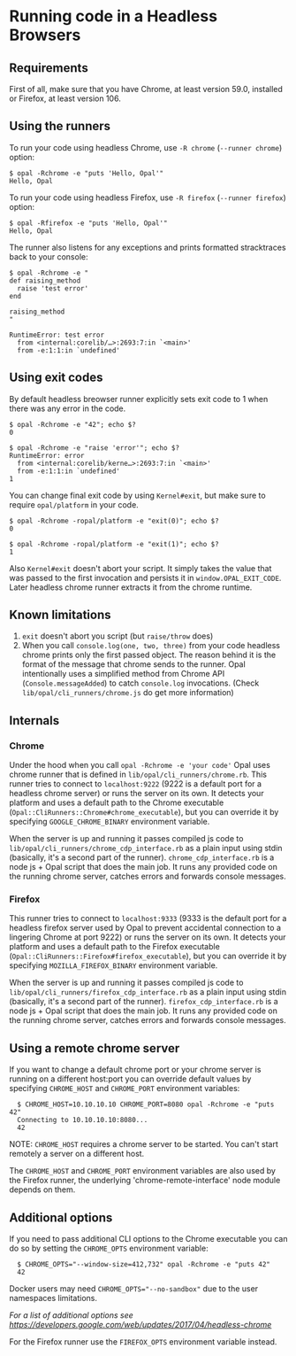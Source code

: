 # Running code in a Headless Browsers

## Requirements

First of all, make sure that you have Chrome, at least version 59.0, installed or Firefox, at least version 106.

## Using the runners

To run your code using headless Chrome, use `-R chrome` (`--runner chrome`) option:

    $ opal -Rchrome -e "puts 'Hello, Opal'"
    Hello, Opal

To run your code using headless Firefox, use `-R firefox` (`--runner firefox`) option:

    $ opal -Rfirefox -e "puts 'Hello, Opal'"
    Hello, Opal

The runner also listens for any exceptions and prints formatted stracktraces back to your console:

    $ opal -Rchrome -e "
    def raising_method
      raise 'test error'
    end

    raising_method
    "

    RuntimeError: test error
      from <internal:corelib/…>:2693:7:in `<main>'
      from -e:1:1:in `undefined'

## Using exit codes

By default headless breowser runner explicitly sets exit code to 1 when there was any error in the code.

    $ opal -Rchrome -e "42"; echo $?
    0

    $ opal -Rchrome -e "raise 'error'"; echo $?
    RuntimeError: error
      from <internal:corelib/kerne…>:2693:7:in `<main>'
      from -e:1:1:in `undefined'
    1

You can change final exit code by using `Kernel#exit`, but make sure to require `opal/platform` in your code.

    $ opal -Rchrome -ropal/platform -e "exit(0)"; echo $?
    0

    $ opal -Rchrome -ropal/platform -e "exit(1)"; echo $?
    1

Also `Kernel#exit` doesn't abort your script. It simply takes the value that was passed to the first
invocation and persists it in `window.OPAL_EXIT_CODE`. Later headless chrome runner extracts it from the chrome runtime.

## Known limitations

1. `exit` doesn't abort you script (but `raise/throw` does)
2. When you call `console.log(one, two, three)` from your code headless chrome prints only the first passed object.
   The reason behind it is the format of the message that chrome sends to the runner.
   Opal intentionally uses a simplified method from Chrome API (`Console.messageAdded`) to catch `console.log` invocations.
   (Check `lib/opal/cli_runners/chrome.js` do get more information)

## Internals

### Chrome

Under the hood when you call `opal -Rchrome -e 'your code'` Opal uses chrome runner that is defined in
`lib/opal/cli_runners/chrome.rb`. This runner tries to connect to `localhost:9222` (9222 is a default port for a headless chrome server)
or runs the server on its own. It detects your platform and uses a default path to the Chrome executable
(`Opal::CliRunners::Chrome#chrome_executable`), but you can override it by specifying `GOOGLE_CHROME_BINARY` environment
variable.

When the server is up and running it passes compiled js code to `lib/opal/cli_runners/chrome_cdp_interface.rb`
as a plain input using stdin (basically, it's a second part of the runner).
`chrome_cdp_interface.rb` is a node js + Opal script that does the main job. It runs any provided code on the running chrome server,
catches errors and forwards console messages.

### Firefox

This runner tries to connect to `localhost:9333` (9333 is the default port for a headless firefox server used by Opal to prevent accidental
connection to a lingering Chrome at port 9222)
or runs the server on its own. It detects your platform and uses a default path to the Firefox executable
(`Opal::CliRunners::Firefox#firefox_executable`), but you can override it by specifying `MOZILLA_FIREFOX_BINARY` environment
variable.

When the server is up and running it passes compiled js code to `lib/opal/cli_runners/firefox_cdp_interface.rb`
as a plain input using stdin (basically, it's a second part of the runner).
`firefox_cdp_interface.rb` is a node js + Opal script that does the main job. It runs any provided code on the running chrome server,
catches errors and forwards console messages.

## Using a remote chrome server

If you want to change a default chrome port or your chrome server is running on a different host:port
you can override default values by specifying `CHROME_HOST` and `CHROME_PORT` environment variables:

      $ CHROME_HOST=10.10.10.10 CHROME_PORT=8080 opal -Rchrome -e "puts 42"
      Connecting to 10.10.10.10:8080...
      42

NOTE: `CHROME_HOST` requires a chrome server to be started. You can't start remotely a server on a different host.

The `CHROME_HOST` and `CHROME_PORT` environment variables are also used by the Firefox runner, the underlying 'chrome-remote-interface'
node module depends on them.

## Additional options

If you need to pass additional CLI options to the Chrome executable you can do so by setting the `CHROME_OPTS` environment variable:

      $ CHROME_OPTS="--window-size=412,732" opal -Rchrome -e "puts 42"
      42

Docker users may need `CHROME_OPTS="--no-sandbox"` due to the user namespaces limitations.

_For a list of additional options see https://developers.google.com/web/updates/2017/04/headless-chrome_

For the Firefox runner use the `FIREFOX_OPTS` environment variable instead.
